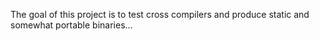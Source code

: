 The goal of this project is to test cross compilers
and produce static and somewhat portable binaries...
